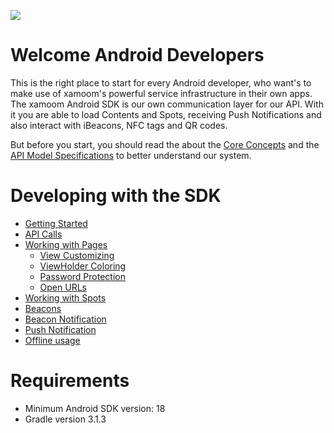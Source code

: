 ![](https://storage.googleapis.com/xamoom-files/cb9dcdd940f44b53baf5c27f331c4079.png)

# Welcome Android Developers

This is the right place to start for every Android developer, who want's to make use of xamoom's powerful service infrastructure in their own apps. The xamoom Android SDK is our own communication layer for our API. With it you are able to load Contents and Spots, receiving Push Notifications and also interact with iBeacons, NFC tags and QR codes.

But before you start, you should read the about the [Core Concepts](https://github.com/xamoom/xamoom.github.io/wiki/Core-Concepts) and the [API Model Specifications](https://github.com/xamoom/xamoom.github.io/wiki/API-Model-Specifications) to better understand our system.

# Developing with the SDK

* [Getting Started](https://github.com/xamoom/xamoom-android-sdk/wiki/Getting-Started)
* [API Calls](https://github.com/xamoom/xamoom-android-sdk/wiki/API-Calls)
* [Working with Pages](https://github.com/xamoom/xamoom-android-sdk/wiki/Working-with-pages)
  * [View Customizing](https://github.com/xamoom/xamoom-android-sdk/wiki/Customize-Views)
  * [ViewHolder Coloring](https://github.com/xamoom/xamoom-android-sdk/wiki/Custom-ContentBlockCells-Colors)
  * [Password Protection](https://github.com/xamoom/xamoom-android-sdk/wiki/Password-Protection)
  * [Open URLs](https://github.com/xamoom/xamoom-android-sdk/wiki/Open-URLs-without-leaving-the-app)
* [Working with Spots](https://github.com/xamoom/xamoom-android-sdk/wiki/Working-with-Spots)
* [Beacons](https://github.com/xamoom/xamoom-android-sdk/wiki/Beacons)
* [Beacon Notification](https://github.com/xamoom/xamoom-android-sdk/wiki/Beacon-Notification)
* [Push Notification](https://github.com/xamoom/xamoom-android-sdk/wiki/Push-Notification)
* [Offline usage](https://github.com/xamoom/xamoom-android-sdk/wiki/Offline-usage)

# Requirements

* Minimum Android SDK version: 18
* Gradle version 3.1.3
